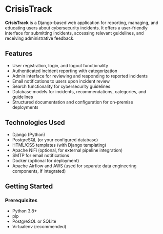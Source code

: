 # CrisisTrack

**CrisisTrack** is a Django-based web application for reporting, managing, and educating users about cybersecurity incidents. It offers a user-friendly interface for submitting incidents, accessing relevant guidelines, and receiving administrative feedback.

## Features

- User registration, login, and logout functionality
- Authenticated incident reporting with categorization
- Admin interface for reviewing and responding to reported incidents
- Email notifications to users upon incident review
- Search functionality for cybersecurity guidelines
- Database models for incidents, recommendations, categories, and guidelines
- Structured documentation and configuration for on-premise deployments

## Technologies Used

- Django (Python)
- PostgreSQL (or your configured database)
- HTML/CSS templates (with Django templating)
- Apache NiFi (optional, for external pipeline integration)
- SMTP for email notifications
- Docker (optional for deployment)
- Apache Airflow and AWS (used for separate data engineering components, if integrated)

## Getting Started

### Prerequisites

- Python 3.8+
- pip
- PostgreSQL or SQLite
- Virtualenv (recommended)
